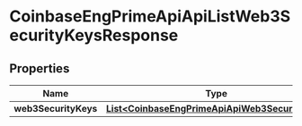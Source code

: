 
# CoinbaseEngPrimeApiApiListWeb3SecurityKeysResponse

## Properties
Name | Type | Description | Notes
------------ | ------------- | ------------- | -------------
**web3SecurityKeys** | [**List&lt;CoinbaseEngPrimeApiApiWeb3SecurityKey&gt;**](CoinbaseEngPrimeApiApiWeb3SecurityKey.md) |  |  [optional]



